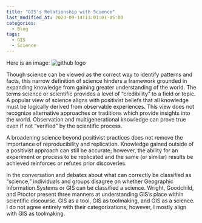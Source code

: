 ```yaml
---
title: "GIS's Relationship with Science"
last_modified_at: 2023-09-14T13:01:01-05:00
categories:
  - Blog
tags:
  - GIS
  - Science
---
```


Here is an image: 
![github logo](/Users/tatesutter/Desktop/openGIScience/t-sutter.github.io/assets/images/github-mark/github-mark.png)

Though science can be viewed as the correct way to identify patterns and facts, this narrow definition of science hinders a framework grounded in expanding knowledge from gaining greater understanding of the world. 
The terms science or scientific provides a level of “credibility” to a field or topic. 
A popular view of science aligns with positivist beliefs that all knowledge must be logically derived from observable experiences. 
This view does not recognize alternative approaches or traditions which provide insights into the world. 
Observation and multigenerational knowledge can prove true even if not “verified” by the scientific process.

A broadening science beyond positivist practices does not remove the importance of reproducibility and replication. 
Knowledge gained outside of a positivist approach can still be accurate; however, the ability for an experiment or process to be replicated and the same (or similar) results be achieved reinforces or refutes prior discoveries. 

In the conversation and debates about what can correctly be classified as “science,” individuals and groups disagree on whether Geographic Information Systems or GIS can be classified a science. 
Wright, Goodchild, and Proctor present three manners at understanding GIS’s place within scientific discourse. GIS as a tool, GIS as toolmaking, and GIS as a science. 
I do not agree entirely with their categorizations; however, I mostly align with GIS as toolmaking.